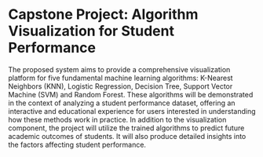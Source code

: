 # Capstone Project: Algorithm Visualization for Student Performance
The proposed system aims to provide a comprehensive visualization platform for five 
fundamental machine learning algorithms: K-Nearest Neighbors (KNN), Logistic 
Regression, Decision Tree, Support Vector Machine (SVM) and Random Forest. These 
algorithms will be demonstrated in the context of analyzing a student performance 
dataset, offering an interactive and educational experience for users interested in 
understanding how these methods work in practice. In addition to the visualization 
component, the project will utilize the trained algorithms to predict future academic 
outcomes of students. It will also produce detailed insights into the factors affecting 
student performance.


